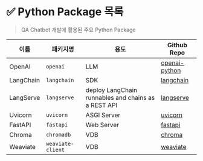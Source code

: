 # ✅ Python Package 목록

> QA Chatbot 개발에 활용된 주요 Python Package



| 이름      | 패키지명          | 용도        | Github Repo                                              |
| --------- | ----------------- | ----------- | -------------------------------------------------------- |
| OpenAI    | `openai`          | LLM         | [openai-python](https://github.com/openai/openai-python) |
| LangChain | `langchain`       | SDK         | [langchain](https://github.com/langchain-ai/langchain)   |
| LangServe | `langserve`       | deploy LangChain runnables and chains as a REST API         | [langserve](https://github.com/langchain-ai/langserve?ref=blog.langchain.dev)   |
| Uvicorn   | `uvicorn`         | ASGI Server | [uvicorn](https://github.com/encode/uvicorn)             |
| FastAPI   | `fastapi`         | Web Server  | [fastapi](https://github.com/tiangolo/fastapi)           |
| Chroma    | `chromadb`        | VDB         | [chroma](https://github.com/chroma-core/chroma)          |
| Weaviate  | `weaviate-client` | VDB         | [weaviate](https://github.com/weaviate/weaviate)         |

